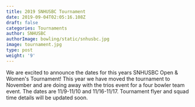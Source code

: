 ```yaml
---
title: 2019 SNHUSBC Tournament
date: 2019-09-04T02:05:16.108Z
draft: false
categories: Tournaments
author: SNHUSBC
authorImage: bowling/static/snhusbc.jpg
image: tournament.jpg
type: post
weight: '9'
---
```

<p>We are excited to announce the dates for this years SNHUSBC Open & Women's Tournament!  This year we have moved the tournament to November and are doing away with the trios event for a four bowler team event.  The dates are 11/9-11/10 and 11/16-11/17.  Tournament flyer and squad time details will be updated soon.</p>  